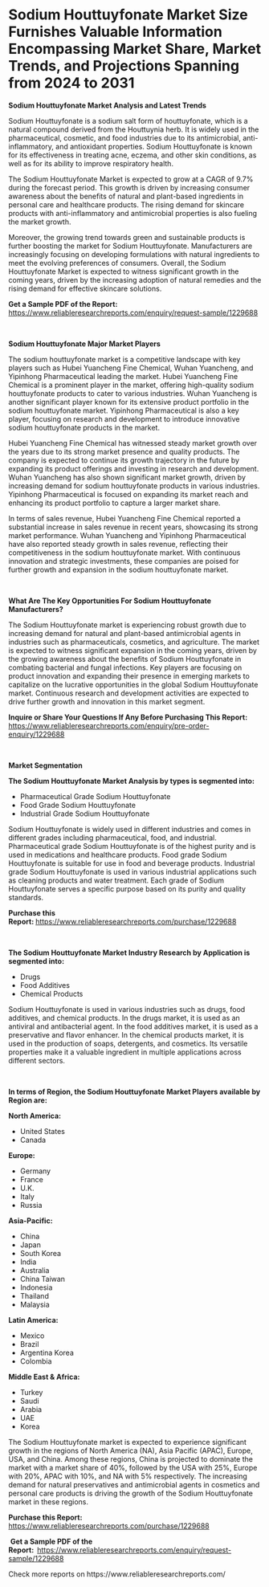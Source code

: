 <p><h1>Sodium Houttuyfonate Market Size Furnishes Valuable Information Encompassing Market Share, Market Trends, and Projections Spanning from 2024 to 2031</h1></p><p><strong>Sodium Houttuyfonate Market Analysis and Latest Trends</strong></p>
<p><p>Sodium Houttuyfonate is a sodium salt form of houttuyfonate, which is a natural compound derived from the Houttuynia herb. It is widely used in the pharmaceutical, cosmetic, and food industries due to its antimicrobial, anti-inflammatory, and antioxidant properties. Sodium Houttuyfonate is known for its effectiveness in treating acne, eczema, and other skin conditions, as well as for its ability to improve respiratory health.</p><p>The Sodium Houttuyfonate Market is expected to grow at a CAGR of 9.7% during the forecast period. This growth is driven by increasing consumer awareness about the benefits of natural and plant-based ingredients in personal care and healthcare products. The rising demand for skincare products with anti-inflammatory and antimicrobial properties is also fueling the market growth.</p><p>Moreover, the growing trend towards green and sustainable products is further boosting the market for Sodium Houttuyfonate. Manufacturers are increasingly focusing on developing formulations with natural ingredients to meet the evolving preferences of consumers. Overall, the Sodium Houttuyfonate Market is expected to witness significant growth in the coming years, driven by the increasing adoption of natural remedies and the rising demand for effective skincare solutions.</p></p>
<p><strong>Get a Sample PDF of the Report:&nbsp;</strong> <a href="https://www.reliableresearchreports.com/enquiry/request-sample/1229688">https://www.reliableresearchreports.com/enquiry/request-sample/1229688</a></p>
<p>&nbsp;</p>
<p><strong>Sodium Houttuyfonate Major Market Players</strong></p>
<p><p>The sodium houttuyfonate market is a competitive landscape with key players such as Hubei Yuancheng Fine Chemical, Wuhan Yuancheng, and Yipinhong Pharmaceutical leading the market. Hubei Yuancheng Fine Chemical is a prominent player in the market, offering high-quality sodium houttuyfonate products to cater to various industries. Wuhan Yuancheng is another significant player known for its extensive product portfolio in the sodium houttuyfonate market. Yipinhong Pharmaceutical is also a key player, focusing on research and development to introduce innovative sodium houttuyfonate products in the market.</p><p>Hubei Yuancheng Fine Chemical has witnessed steady market growth over the years due to its strong market presence and quality products. The company is expected to continue its growth trajectory in the future by expanding its product offerings and investing in research and development. Wuhan Yuancheng has also shown significant market growth, driven by increasing demand for sodium houttuyfonate products in various industries. Yipinhong Pharmaceutical is focused on expanding its market reach and enhancing its product portfolio to capture a larger market share.</p><p>In terms of sales revenue, Hubei Yuancheng Fine Chemical reported a substantial increase in sales revenue in recent years, showcasing its strong market performance. Wuhan Yuancheng and Yipinhong Pharmaceutical have also reported steady growth in sales revenue, reflecting their competitiveness in the sodium houttuyfonate market. With continuous innovation and strategic investments, these companies are poised for further growth and expansion in the sodium houttuyfonate market.</p></p>
<p>&nbsp;</p>
<p><strong>What Are The Key Opportunities For Sodium Houttuyfonate Manufacturers?</strong></p>
<p><p>The Sodium Houttuyfonate market is experiencing robust growth due to increasing demand for natural and plant-based antimicrobial agents in industries such as pharmaceuticals, cosmetics, and agriculture. The market is expected to witness significant expansion in the coming years, driven by the growing awareness about the benefits of Sodium Houttuyfonate in combating bacterial and fungal infections. Key players are focusing on product innovation and expanding their presence in emerging markets to capitalize on the lucrative opportunities in the global Sodium Houttuyfonate market. Continuous research and development activities are expected to drive further growth and innovation in this market segment.</p></p>
<p><strong>Inquire or Share Your Questions If Any Before Purchasing This Report:</strong> <a href="https://www.reliableresearchreports.com/enquiry/pre-order-enquiry/1229688">https://www.reliableresearchreports.com/enquiry/pre-order-enquiry/1229688</a></p>
<p>&nbsp;</p>
<p><strong>Market Segmentation</strong></p>
<p><strong>The Sodium Houttuyfonate Market Analysis by types is segmented into:</strong></p>
<p><ul><li>Pharmaceutical Grade Sodium Houttuyfonate</li><li>Food Grade Sodium Houttuyfonate</li><li>Industrial Grade Sodium Houttuyfonate</li></ul></p>
<p><p>Sodium Houttuyfonate is widely used in different industries and comes in different grades including pharmaceutical, food, and industrial. Pharmaceutical grade Sodium Houttuyfonate is of the highest purity and is used in medications and healthcare products. Food grade Sodium Houttuyfonate is suitable for use in food and beverage products. Industrial grade Sodium Houttuyfonate is used in various industrial applications such as cleaning products and water treatment. Each grade of Sodium Houttuyfonate serves a specific purpose based on its purity and quality standards.</p></p>
<p><strong>Purchase this Report:&nbsp;</strong><a href="https://www.reliableresearchreports.com/purchase/1229688">https://www.reliableresearchreports.com/purchase/1229688</a></p>
<p>&nbsp;</p>
<p><strong>The Sodium Houttuyfonate Market Industry Research by Application is segmented into:</strong></p>
<p><ul><li>Drugs</li><li>Food Additives</li><li>Chemical Products</li></ul></p>
<p><p>Sodium Houttuyfonate is used in various industries such as drugs, food additives, and chemical products. In the drugs market, it is used as an antiviral and antibacterial agent. In the food additives market, it is used as a preservative and flavor enhancer. In the chemical products market, it is used in the production of soaps, detergents, and cosmetics. Its versatile properties make it a valuable ingredient in multiple applications across different sectors.</p></p>
<p>&nbsp;</p>
<p><strong>In terms of Region, the Sodium Houttuyfonate Market Players available by Region are:</strong></p>
<p>
    <p> <strong> North America: </strong>
        <ul>
            <li>United States</li>
            <li>Canada</li>
        </ul>
        </p> 
    <p> <strong> Europe: </strong>
        <ul>
            <li>Germany</li>
            <li>France</li>
            <li>U.K.</li>
            <li>Italy</li>
            <li>Russia</li>
        </ul>
        </p> 
    <p> <strong> Asia-Pacific: </strong>
        <ul>
            <li>China</li>
            <li>Japan</li>
            <li>South Korea</li>
            <li>India</li>
            <li>Australia</li>
            <li>China Taiwan</li>
            <li>Indonesia</li>
            <li>Thailand</li>
            <li>Malaysia</li>
        </ul>
        </p> 
    <p> <strong> Latin America: </strong>
        <ul>
            <li>Mexico</li>
            <li>Brazil</li>
            <li>Argentina Korea</li>
            <li>Colombia</li>
        </ul>
        </p> 
    <p> <strong> Middle East & Africa: </strong>
        <ul>
            <li>Turkey</li>
            <li>Saudi</li>
            <li>Arabia</li>
            <li>UAE</li>
            <li>Korea</li>
        </ul>
    </p>
    </p>
<p><p>The Sodium Houttuyfonate market is expected to experience significant growth in the regions of North America (NA), Asia Pacific (APAC), Europe, USA, and China. Among these regions, China is projected to dominate the market with a market share of 40%, followed by the USA with 25%, Europe with 20%, APAC with 10%, and NA with 5% respectively. The increasing demand for natural preservatives and antimicrobial agents in cosmetics and personal care products is driving the growth of the Sodium Houttuyfonate market in these regions.</p></p>
<p><strong>Purchase this Report: </strong><a href="https://www.reliableresearchreports.com/purchase/1229688">https://www.reliableresearchreports.com/purchase/1229688</a></p>
<p>&nbsp;<strong>Get a Sample PDF of the Report:&nbsp;&nbsp;</strong><a href="https://www.reliableresearchreports.com/enquiry/request-sample/1229688">https://www.reliableresearchreports.com/enquiry/request-sample/1229688</a></p>
<p><strong></strong></p>
<p>Check more reports on https://www.reliableresearchreports.com/</p>